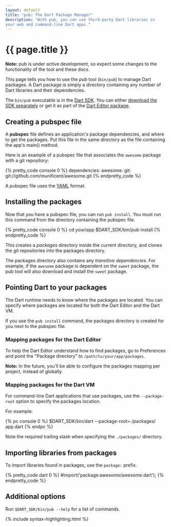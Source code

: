 ```yaml
---
layout: default
title: "pub: The Dart Package Manager"
description: "With pub, you can use third-party Dart libraries in 
your web and command-line Dart apps."
---
```


# {{ page.title }}

<aside class="note">
  <b>Note:</b> pub is under active development, so expect
  some changes to the functionality of the tool and these docs.
</aside>

This page tells you how to use the _pub_ tool (`bin/pub`)
to manage Dart packages. A Dart package is simply
a directory containing any number of Dart libraries and their dependencies.

The `bin/pub` executable is in the [Dart SDK](/docs/sdk/).
You can either [download the SDK separately](/docs/sdk/#download)
or get it as part of the [Dart Editor package](/docs/editor/#download).

## Creating a pubspec file

A **pubspec** file defines an application's package dependencies, and
where to get the packages. Put this file in the same directory as the
file containing the app's 
main() method.

Here is an example of a pubspec file that associates the
`awesome` package with a git repository:

{% pretty_code console 0 %}
dependencies:
  awesome:
    git: git://github.com/munificent/awesome.git
{% endpretty_code %}

A pubspec file uses the [YAML](http://yaml.org/) format.

## Installing the packages

Now that you have a pubspec file, you can run `pub install`. You must
run this command from the directory containing the pubspec file.

{% pretty_code console 0 %}
cd your/app
$DART_SDK/bin/pub install
{% endpretty_code %}

This creates a _packages_ directory inside the current directory,
and clones the git repositories into the packages directory.

The packages directory also contains any _transitive
dependencies_. 
For example, if the `awesome` package is dependent on the `sweet` package, 
the pub tool will also download and install the `sweet` package.

## Pointing Dart to your packages

The Dart runtime needs to know where the packages are located.
You can specify where packages are located for both the Dart Editor
and the Dart VM.

If you use the `pub install` command, the packages directory is created
for you next to the pubspec file.

### Mapping packages for the Dart Editor

To help the Dart Editor understand how to find packages, go to Preferences 
and point the "Package directory" to `/path/to/your/app/packages`.

<aside class="note">
  <b>Note:</b>  In the future, you'll be able to configure the packages
  mapping per project, instead of globally.
</aside>

### Mapping packages for the Dart VM

For command-line Dart applications that use packages, use the
`--package-root` option to specify the packages location.

For example:

{% pc console 0 %}
$DART_SDK/bin/dart --package-root=./packages/ app.dart
{% endpc %}

Note the required trailing slash when specifying the `./packages/` directory.

## Importing libraries from packages

To import libraries found in packages, use the `package:` prefix.

{% pretty_code dart 0 %}
#import('package:awesome/awesome.dart');
{% endpretty_code %}

## Additional options

Run `$DART_SDK/bin/pub --help` for a list of commands.

{% include syntax-highlighting.html %}
